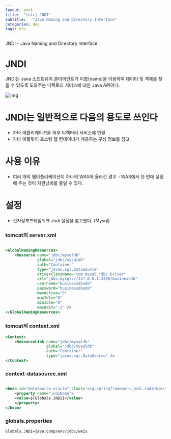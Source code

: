 ```yaml
---
layout: post
title:  "[etc] JNDI"
subtitle:   "Java Naming and Directory Interface"
categories: dev
tags: etc
---
```


JNDI -  Java Naming and Directory Interface



# JNDI
JNDI는 Java 소프트웨어 클라이언트가 이름(name)을 이용하여 데이터 및 객체를 찾을 수 있도록 도와주는 디렉토리 서비스에 대한 Java API이다.


![img](https://chung10kr.github.io/assets/img/2021-02-15-1.PNG)


# JNDI는 일반적으로 다음의 용도로 쓰인다
- 자바 애플리케이션을 외부 디렉터리 서비스에 연결
- 자바 애플릿이 호스팅 웹 컨테이너가 제공하는 구성 정보를 참고

# 사용 이유
- 여러 개의 웹어플리케이션이 하나의 WAS에 올라간 경우 - WAS에서 한 번에 설정해 주는 것이 자원낭비를 줄일 수 있다.


# 설정
- 전자정부프레임워크 Jndi 설정을 참고했다. (Mysql)


### tomcat의 server.xml
```xml

<GlobalNamingResources>
    <Resource name="jdbc/mysqldb"
              global="jdbc/mysqldb"
              auth="Container"
              type="javax.sql.DataSource"
              driverClassName="com.mysql.jdbc.Driver"
              url="jdbc:mysql://127.0.0.1:3306/businessdb"
              username="businessdbadm"
              password="businessdbadm"
              maxActive="8"
              maxIdle="8"
              minIdle="0"
              maxWait="-1" />
</GlobalNamingResources>

```

### tomcat의 context.xml
```xml
<Context>
    <ResourceLink name="jdbc/mysqldb"
                  global="jdbc/mysqldb"
                  auth="Container"
                  type="javax.sql.DataSource" />
</Context>
```

### context-datasource.xml
```xml

<bean id="dataSource-oracle" class="org.springframework.jndi.JndiObjectFactoryBean">
    <property name="jndiName">
    <value>${Globals.JNDI}</value>
    </property>
</bean> 
```

### globals.properties
```
Globals.JNDI=java:comp/env/jdbc/weis
```
